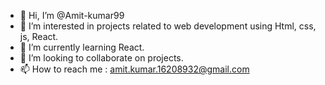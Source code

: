 - 👋 Hi, I’m @Amit-kumar99
- 👀 I’m interested in projects related to web development using Html, css, js, React.
- 🌱 I’m currently learning React.
- 💞️ I’m looking to collaborate on projects.
- 📫 How to reach me : amit.kumar.16208932@gmail.com

<!---
Amit-kumar99/Amit-kumar99 is a ✨ special ✨ repository because its `README.md` (this file) appears on your GitHub profile.
You can click the Preview link to take a look at your changes.
--->
